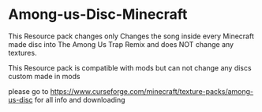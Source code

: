 # Among-us-Disc-Minecraft

This Resource pack changes only Changes the song inside every Minecraft made disc into The Among Us Trap Remix and does NOT change any textures.

This Resource pack is compatible with mods but can not change any discs custom made in mods

please go to https://www.curseforge.com/minecraft/texture-packs/among-us-disc for all info and downloading
